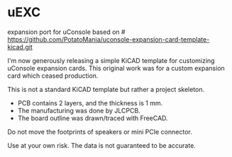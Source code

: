 # uEXC
expansion port for uConsole
based on # https://github.com/PotatoMania/uconsole-expansion-card-template-kicad.git

I'm now generously releasing a simple KiCAD template for customizing uConsole expansion cards. This original work was for a custom expansion card which ceased production.

This is not a standard KiCAD template but rather a project skeleton.

- PCB contains 2 layers, and the thickness is 1 mm.
- The manufacturing was done by JLCPCB.
- The board outline was drawn/traced with FreeCAD.

Do not move the footprints of speakers or mini PCIe connector.

Use at your own risk. The data is not guaranteed to be accurate.
